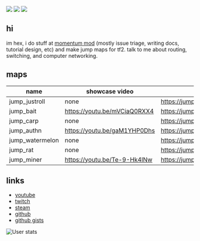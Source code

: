 ![](https://media.discordapp.net/attachments/285188007353516033/892642758865604648/cool.jpg?width=150&height=150) ![](https://yt3.ggpht.com/ytc/AKedOLRdPkDUJzpQOM6jH-K46aOZ--53ZVrpIlQ-gnGq=s150-c-k-c0x00ffffff-no-rj) ![](https://static-cdn.jtvnw.net/jtv_user_pictures/7df202ec-b0f9-432f-a27e-18b7eafdb425-profile_image-150x150.png)


## hi

im hex, i do stuff at [momentum mod](https://github.com/momentum-mod) (mostly issue triage, writing docs, tutorial design, etc) and make jump maps for tf2. talk to me about routing, switching, and computer networking.

## maps

| name              | showcase video               | forum post                                 |
| ----------------- | ---------------------------- | ------------------------------------------ |
| jump_justroll     | none                         | https://jump.tf/forum/index.php/topic,3306 |
| jump_bait         | https://youtu.be/mVCiaQ0RXX4 | https://jump.tf/forum/index.php/topic,3254 |
| jump_carp         | none                         | https://jump.tf/forum/index.php/topic,3253 |
| jump_authn        | https://youtu.be/gaM1YHP0Dhs | https://jump.tf/forum/index.php/topic,3169 |
| jump_watermelon   | none                         | https://jump.tf/forum/index.php/topic,3147 |
| jump_rat          | none                         | https://jump.tf/forum/index.php/topic,3106 |
| jump_miner        | https://youtu.be/Te-9-Hk4lNw | https://jump.tf/forum/index.php/topic,3056 |

## links

- [youtube](https://www.youtube.com/channel/UCWyS3zD8TR_vF3-6Bu-T1yg)
- [twitch](https://www.twitch.tv/hexhexhexhexhexhexhexhex)
- [steam](https://steamcommunity.com/id/hexhexhexhexhexhexhexhexhexhex/)
- [github](https://www.duckduckgo.com)
- [github gists](https://gist.github.com/hexaflexahexagon)

![User stats](https://github-readme-stats.vercel.app/api?username=hexaflexahexagon&?count_private=true&show_icons=true&theme=tokyonight&border_color=628FDA&border_radius=20&include_all_commits=true&custom_title=hex%27s%20GitHub%20Stats)
